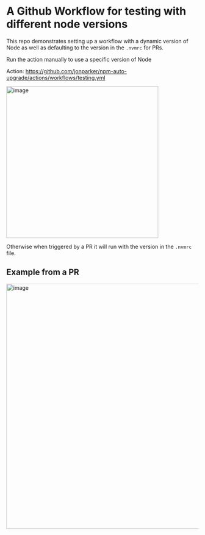 # A Github Workflow for testing with different node versions

This repo demonstrates setting up a workflow with a dynamic version of Node as well as defaulting to the version in the `.nvmrc` for PRs.

Run the action manually to use a specific version of Node

Action: https://github.com/jonparker/npm-auto-upgrade/actions/workflows/testing.yml

<img width="398" alt="image" src="https://github.com/jonparker/npm-auto-upgrade/assets/152131/77dd8b2c-fba3-438b-8e6a-73f24ec6d8e8">

Otherwise when triggered by a PR it will run with the version in the `.nvmrc` file.

## Example from a PR

<img width="643" alt="image" src="https://github.com/jonparker/npm-auto-upgrade/assets/152131/c51ee9a9-0612-453e-a7ee-e0bfa0496be3">
